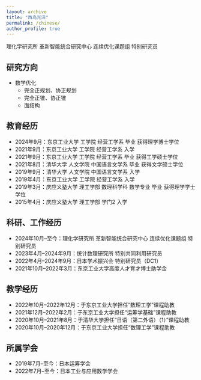 ```yaml
---
layout: archive
title: "西岛光洋"
permalink: /chinese/
author_profile: true
---
```

理化学研究所 革新智能统合研究中心 连续优化课题组 特别研究员<br>

## 研究方向
- 数学优化
  - 完全正规划、协正规划
  - 完全正锥、协正锥
  - 面结构

## 教育经历
- 2024年9月：东京工业大学 工学院 经营工学系 毕业 获得理学博士学位
- 2021年9月：东京工业大学 工学院 经营工学系 入学
- 2021年9月：东京工业大学 工学院 经营工学系 毕业 获得工学硕士学位
- 2021年8月：清华大学 人文学院 中国语言文学系 毕业 获得文学硕士学位
- 2019年9月：清华大学 人文学院 中国语言文学系 入学
- 2019年4月：东京工业大学 工学院 经营工学系 入学
- 2019年3月：庆应义塾大学 理工学部 数理科学科 数学专业 毕业 获得理学学士学位
- 2015年4月：庆应义塾大学 理工学部 学门2 入学

## 科研、工作经历
- 2024年10月–至今：理化学研究所 革新智能统合研究中心 连续优化课题组 特别研究员
- 2023年4月–2024年9月：统计数理研究所 特别共同利用研究员
- 2022年4月–2024年9月：日本学术振兴会 特别研究员（DC1）
- 2021年10月–2022年3月：东京工业大学高度人才育才博士助学金

## 教学经历
- 2022年10月–2022年12月：于东京工业大学担任“数理工学”课程助教
- 2021年12月–2022年2月：于东京工业大学担任“运筹学基础”课程助教
- 2020年10月–2021年8月：于清华大学担任“日语（第二外语）（1）”课程助教
- 2020年10月–2020年12月：于东京工业大学担任“数理工学”课程助教

## 所属学会
- 2019年7月–至今：日本运筹学会
- 2022年7月–至今：日本工业与应用数学学会
<!-- - 国际运筹学与管理科学学会 -->
<!-- - 美国工业与应用数学学会 -->

